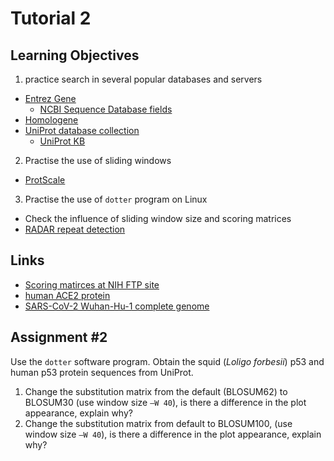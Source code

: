 # Tutorial 2

## Learning Objectives
1. practice search in several popular databases and servers
  * [Entrez Gene](https://www.ncbi.nlm.nih.gov/gene/)
    + [NCBI Sequence Database fields](https://www.ncbi.nlm.nih.gov/books/NBK49540/)
  * [Homologene](https://www.ncbi.nlm.nih.gov/homologene/)
  * [UniProt database collection](https://www.uniprot.org/database/)
    + [UniProt KB](https://www.uniprot.org/)
2. Practise the use of sliding windows
  * [ProtScale](https://web.expasy.org/protscale/)
3. Practise the use of `dotter` program on Linux
  * Check the influence of sliding window size and scoring matrices
  * [RADAR repeat detection](https://www.ebi.ac.uk/Tools/pfa/radar/)

## Links
- [Scoring matirces at NIH FTP site](https://ftp.ncbi.nlm.nih.gov/blast/matrices/)
- [human ACE2 protein](https://www.uniprot.org/uniprot/Q9BYF1.fasta)
- [SARS-CoV-2 Wuhan-Hu-1 complete genome](https://www.ncbi.nlm.nih.gov/nuccore/NC_045512.2)


## Assignment #2

Use the `dotter` software program. Obtain the squid (_Loligo forbesii_) p53 and human p53 protein sequences from UniProt. 
1. Change the substitution matrix from the default (BLOSUM62) to BLOSUM30 (use window size `–W 40`), is there a difference in the plot appearance, explain why?
2. Change the substitution matrix from default to BLOSUM100, (use window size `–W 40`), is there a difference in the plot appearance, explain why?


